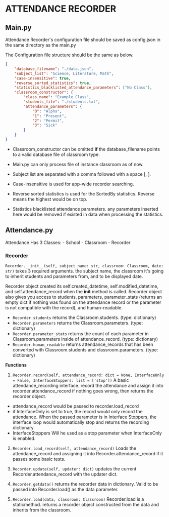 # ATTENDANCE RECORDER

## Main.py
Attendance Recorder's configuration file should be saved as config.json in the same directory as the main.py

The Configuration file structure should be the same as below.

```json
{
    "database_filename": "./data.json",
    "subject_list": "Science, Literature, Math",
    "case-insensitive": true,
    "reverse_sorted_statistics": true,
    "statistics_blacklisted_attendance_parameters": ["No Class"],
    "classroom_constructor": {
        "class_name": "Example Class",
        "students_file": "./students.txt",
        "attendance_parameters": {
            "0": "Alpha",
            "1": "Present",
            "2": "Permit",
            "3": "Sick"
        }
    }
}
```
- Classroom_constructor can be omitted **if** the database_filename points to a valid database file of classroom type.

- Main.py can only process file of instance classroom as of now.

- Subject list are separated with a comma followed with a space [, ].

- Case-insensitive is used for app-wide recorder searching.

- Reverse sorted statistics is used for the SortedBy statistics. Reverse means the highest would be on top.

- Statistics blacklisted attendance parameters. any parameters inserted here would be removed if existed in data when processing the statistics.

## Attendance.py
	
Attendance Has 3 Classes: 
	- School
	- Classroom 
	- Recorder

### Recorder

`Recorder.__init__(self, subject_name: str, classroom: Classroom, date: str)` takes 3 required arguments. the subject name, the classroom it's going to inherit students and parameters from, and to be displayed date.

Recorder object created its self.created_datetime, self.modified_datetime, and self.attendance_record when the __init__ method is called.
Recorder object also gives you access to students, parameters, parameter_stats (returns an empty dict if nothing was found on the attendance record or the parameter is not compatible with the record), and human-readable.
- `Recorder.students` returns the Classroom.students. (type: dictionary)
- `Recorder.parameters` returns the Classroom.parameters. (type: dictionary)
- `Recorder.parameter_stats` returns the count of each parameter in Classroom.parameters inside of attendance_record. (type: dictionary)
- `Recorder.human_readable` returns attendance_records that has been converted with Classroom.students and classroom.parameters. (type: dictionary)

 **Functions**

1. `Recorder.record(self, attendance_record: dict = None, InterfaceOnly = False, InterfaceStoppers: list = ['stop'])` 
A basic attendance_recording interface. record the attendance and assign it into recorder.attendance_record if nothing goes wrong, then returns the recorder object.
- attendance_record would be passed to recorder.load_record
- if InterfaceOnly is set to true, the record would only record the attendance. When the passed parameter is in Interface Stoppers, the interface loop would automatically stop and returns the recording dictionary
- InterfaceStoppers Will he used as a stop parameter when InterfaceOnly is enabled.

2. `Recorder.load_record(self, attendance_record)`
Loads the attendance_record and assigning it into Recorder.attendance_record if it passes some basic tests.

3. `Recorder.update(self, updater: dict)`
	updates the current Recorder.attendance_record with the updater dict.

4. `Recorder.getdata()`
returns the recorder data in dictionary. Valid to be passed into Recorder.load() as the data parameter.

5. `Recorder.load(data, classroom: Classroom)`
Recorder.load is a staticmethod.
returns a recorder object constructed from the data and inherits from the classroom.


